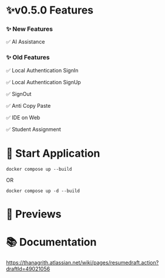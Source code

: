 # ✨v0.5.0 Features

### ✨ New Features

✅ AI Assistance

### ✨ Old Features

✅ Local Authentication SignIn

✅ Local Authentication SignUp

✅ SignOut

✅ Anti Copy Paste

✅ IDE on Web

✅ Student Assignment

# 🚀 Start Application
```
docker compose up --build
```
OR
```
docker compose up -d --build
```
# 👀 Previews

# 📚 Documentation
https://thanagrith.atlassian.net/wiki/pages/resumedraft.action?draftId=49021056
